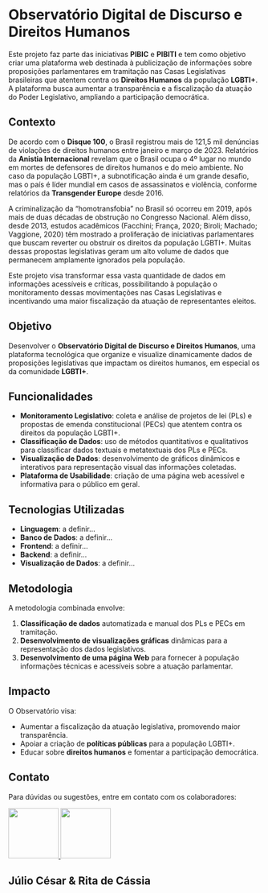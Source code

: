 # Observatório Digital de Discurso e Direitos Humanos

Este projeto faz parte das iniciativas **PIBIC** e **PIBITI** e tem como objetivo criar uma plataforma web destinada à publicização de informações sobre proposições parlamentares em tramitação nas Casas Legislativas brasileiras que atentem contra os **Direitos Humanos** da população **LGBTI+**. A plataforma busca aumentar a transparência e a fiscalização da atuação do Poder Legislativo, ampliando a participação democrática.

## Contexto

De acordo com o **Disque 100**, o Brasil registrou mais de 121,5 mil denúncias de violações de direitos humanos entre janeiro e março de 2023. Relatórios da **Anistia Internacional** revelam que o Brasil ocupa o 4º lugar no mundo em mortes de defensores de direitos humanos e do meio ambiente. No caso da população LGBTI+, a subnotificação ainda é um grande desafio, mas o país é líder mundial em casos de assassinatos e violência, conforme relatórios da **Transgender Europe** desde 2016.

A criminalização da “homotransfobia” no Brasil só ocorreu em 2019, após mais de duas décadas de obstrução no Congresso Nacional. Além disso, desde 2013, estudos acadêmicos (Facchini; França, 2020; Biroli; Machado; Vaggione, 2020) têm mostrado a proliferação de iniciativas parlamentares que buscam reverter ou obstruir os direitos da população LGBTI+. Muitas dessas propostas legislativas geram um alto volume de dados que permanecem amplamente ignorados pela população.

Este projeto visa transformar essa vasta quantidade de dados em informações acessíveis e críticas, possibilitando à população o monitoramento dessas movimentações nas Casas Legislativas e incentivando uma maior fiscalização da atuação de representantes eleitos.

## Objetivo

Desenvolver o **Observatório Digital de Discurso e Direitos Humanos**, uma plataforma tecnológica que organize e visualize dinamicamente dados de proposições legislativas que impactam os direitos humanos, em especial os da comunidade **LGBTI+**.

## Funcionalidades

- **Monitoramento Legislativo**: coleta e análise de projetos de lei (PLs) e propostas de emenda constitucional (PECs) que atentem contra os direitos da população LGBTI+.
- **Classificação de Dados**: uso de métodos quantitativos e qualitativos para classificar dados textuais e metatextuais dos PLs e PECs.
- **Visualização de Dados**: desenvolvimento de gráficos dinâmicos e interativos para representação visual das informações coletadas.
- **Plataforma de Usabilidade**: criação de uma página web acessível e informativa para o público em geral.

## Tecnologias Utilizadas

- **Linguagem**: a definir...
- **Banco de Dados**:  a definir...
- **Frontend**: a definir...
- **Backend**:  a definir...
- **Visualização de Dados**: a definir...

## Metodologia

A metodologia combinada envolve:

1. **Classificação de dados** automatizada e manual dos PLs e PECs em tramitação.
2. **Desenvolvimento de visualizações gráficas** dinâmicas para a representação dos dados legislativos.
3. **Desenvolvimento de uma página Web** para fornecer à população informações técnicas e acessíveis sobre a atuação parlamentar.

## Impacto

O Observatório visa:

- Aumentar a fiscalização da atuação legislativa, promovendo maior transparência.
- Apoiar a criação de **políticas públicas** para a população LGBTI+.
- Educar sobre **direitos humanos** e fomentar a participação democrática.

## Contato

Para dúvidas ou sugestões, entre em contato com os colaboradores:

<div>
    <a href="https://github.com/follijulio">
        <img height="100" src="https://github.com/follijulio.png" />
    </a>
    <img height="100" src="https://github.com/RitadeCassiabl.png" />
    </a>
</div>
<h2>Júlio César & Rita de Cássia</h2> 
